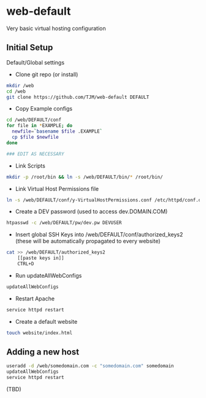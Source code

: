 web-default
===========

Very basic virtual hosting configuration

Initial Setup
-------------
Default/Global settings

* Clone git repo (or install)

```bash
mkdir /web
cd /web
git clone https://github.com/TJM/web-default DEFAULT
```

* Copy Example configs

```bash
cd /web/DEFAULT/conf
for file in *EXAMPLE; do
  newfile=`basename $file .EXAMPLE`
  cp $file $newfile
done

### EDIT AS NECESSARY
```

* Link Scripts

```bash
mkdir -p /root/bin && ln -s /web/DEFAULT/bin/* /root/bin/
```    

* Link Virtual Host Permissions file

```bash
ln -s /web/DEFAULT/conf/y-VirtualHostPermissions.conf /etc/httpd/conf.d/
```

* Create a DEV password (used to access dev.DOMAIN.COM)

```bash
htpasswd -c /web/DEFAULT/pw/dev.pw DEVUSER
```

* Insert global SSH Keys into /web/DEFAULT/conf/authorized_keys2 (these will be automatically propagated to every website)

```bash
cat >> /web/DEFAULT/authorized_keys2
	[[paste keys in]]
	CTRL+D
```

* Run updateAllWebConfigs

```bash
updateAllWebConfigs
```

* Restart Apache

```bash
service httpd restart
```
* Create a default website

```bash
touch website/index.html
```

Adding a new host
------------------
```bash
useradd -d /web/somedomain.com -c "somedomain.com" somedomain
updateAllWebConfigs
service httpd restart
```
(TBD)
